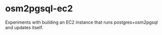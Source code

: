 # osm2pgsql-ec2
Experiments with building an EC2 instance that runs postgres+osm2pgsql and updates itself.
